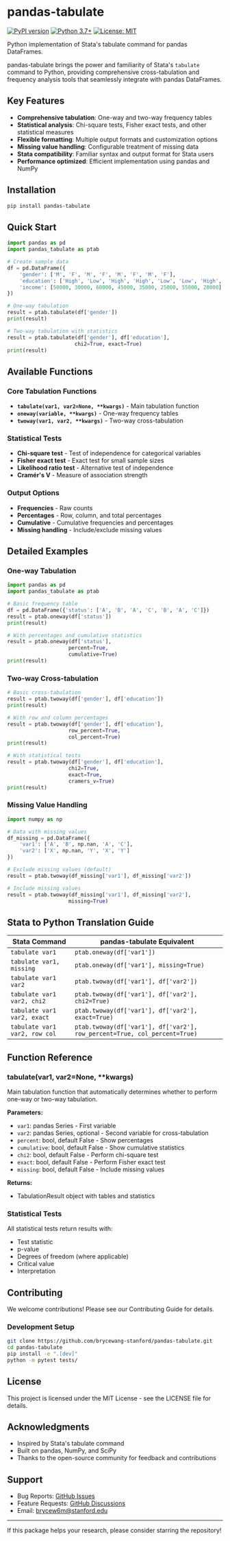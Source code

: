 # pandas-tabulate

[![PyPI version](https://badge.fury.io/py/pandas-tabulate.svg)](https://badge.fury.io/py/pandas-tabulate)
[![Python 3.7+](https://img.shields.io/badge/python-3.7+-blue.svg)](https://www.python.org/downloads/)
[![License: MIT](https://img.shields.io/badge/License-MIT-yellow.svg)](https://opensource.org/licenses/MIT)

Python implementation of Stata's tabulate command for pandas DataFrames.

pandas-tabulate brings the power and familiarity of Stata's `tabulate` command to Python, providing comprehensive cross-tabulation and frequency analysis tools that seamlessly integrate with pandas DataFrames.

## Key Features

- **Comprehensive tabulation**: One-way and two-way frequency tables
- **Statistical analysis**: Chi-square tests, Fisher exact tests, and other statistical measures
- **Flexible formatting**: Multiple output formats and customization options
- **Missing value handling**: Configurable treatment of missing data
- **Stata compatibility**: Familiar syntax and output format for Stata users
- **Performance optimized**: Efficient implementation using pandas and NumPy

## Installation

```bash
pip install pandas-tabulate
```

## Quick Start

```python
import pandas as pd
import pandas_tabulate as ptab

# Create sample data
df = pd.DataFrame({
    'gender': ['M', 'F', 'M', 'F', 'M', 'F', 'M', 'F'],
    'education': ['High', 'Low', 'High', 'High', 'Low', 'Low', 'High', 'Low'],
    'income': [50000, 30000, 60000, 45000, 35000, 25000, 55000, 28000]
})

# One-way tabulation
result = ptab.tabulate(df['gender'])
print(result)

# Two-way tabulation with statistics
result = ptab.tabulate(df['gender'], df['education'], 
                      chi2=True, exact=True)
print(result)
```

## Available Functions

### Core Tabulation Functions
- **`tabulate(var1, var2=None, **kwargs)`** - Main tabulation function
- **`oneway(variable, **kwargs)`** - One-way frequency tables
- **`twoway(var1, var2, **kwargs)`** - Two-way cross-tabulation

### Statistical Tests
- **Chi-square test** - Test of independence for categorical variables
- **Fisher exact test** - Exact test for small sample sizes
- **Likelihood ratio test** - Alternative test of independence
- **Cramér's V** - Measure of association strength

### Output Options
- **Frequencies** - Raw counts
- **Percentages** - Row, column, and total percentages
- **Cumulative** - Cumulative frequencies and percentages
- **Missing handling** - Include/exclude missing values

## Detailed Examples

### One-way Tabulation

```python
import pandas as pd
import pandas_tabulate as ptab

# Basic frequency table
df = pd.DataFrame({'status': ['A', 'B', 'A', 'C', 'B', 'A', 'C']})
result = ptab.oneway(df['status'])
print(result)

# With percentages and cumulative statistics
result = ptab.oneway(df['status'], 
                    percent=True, 
                    cumulative=True)
print(result)
```

### Two-way Cross-tabulation

```python
# Basic cross-tabulation
result = ptab.twoway(df['gender'], df['education'])
print(result)

# With row and column percentages
result = ptab.twoway(df['gender'], df['education'],
                    row_percent=True,
                    col_percent=True)
print(result)

# With statistical tests
result = ptab.twoway(df['gender'], df['education'],
                    chi2=True,
                    exact=True,
                    cramers_v=True)
print(result)
```

### Missing Value Handling

```python
import numpy as np

# Data with missing values
df_missing = pd.DataFrame({
    'var1': ['A', 'B', np.nan, 'A', 'C'],
    'var2': ['X', np.nan, 'Y', 'X', 'Y']
})

# Exclude missing values (default)
result = ptab.twoway(df_missing['var1'], df_missing['var2'])

# Include missing values
result = ptab.twoway(df_missing['var1'], df_missing['var2'], 
                    missing=True)
```

## Stata to Python Translation Guide

| Stata Command | pandas-tabulate Equivalent |
|---------------|----------------------------|
| `tabulate var1` | `ptab.oneway(df['var1'])` |
| `tabulate var1, missing` | `ptab.oneway(df['var1'], missing=True)` |
| `tabulate var1 var2` | `ptab.twoway(df['var1'], df['var2'])` |
| `tabulate var1 var2, chi2` | `ptab.twoway(df['var1'], df['var2'], chi2=True)` |
| `tabulate var1 var2, exact` | `ptab.twoway(df['var1'], df['var2'], exact=True)` |
| `tabulate var1 var2, row col` | `ptab.twoway(df['var1'], df['var2'], row_percent=True, col_percent=True)` |

## Function Reference

### tabulate(var1, var2=None, **kwargs)

Main tabulation function that automatically determines whether to perform one-way or two-way tabulation.

**Parameters:**
- `var1`: pandas Series - First variable
- `var2`: pandas Series, optional - Second variable for cross-tabulation
- `percent`: bool, default False - Show percentages
- `cumulative`: bool, default False - Show cumulative statistics
- `chi2`: bool, default False - Perform chi-square test
- `exact`: bool, default False - Perform Fisher exact test
- `missing`: bool, default False - Include missing values

**Returns:**
- TabulationResult object with tables and statistics

### Statistical Tests

All statistical tests return results with:
- Test statistic
- p-value
- Degrees of freedom (where applicable)
- Critical value
- Interpretation

## Contributing

We welcome contributions! Please see our Contributing Guide for details.

### Development Setup
```bash
git clone https://github.com/brycewang-stanford/pandas-tabulate.git
cd pandas-tabulate
pip install -e ".[dev]"
python -m pytest tests/
```

## License

This project is licensed under the MIT License - see the LICENSE file for details.

## Acknowledgments

- Inspired by Stata's tabulate command
- Built on pandas, NumPy, and SciPy
- Thanks to the open-source community for feedback and contributions

## Support

- Bug Reports: [GitHub Issues](https://github.com/brycewang-stanford/pandas-tabulate/issues)
- Feature Requests: [GitHub Discussions](https://github.com/brycewang-stanford/pandas-tabulate/discussions)
- Email: brycew6m@stanford.edu

---

If this package helps your research, please consider starring the repository!

